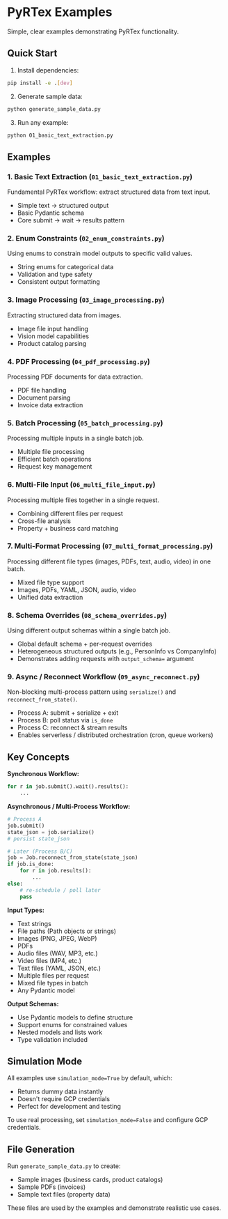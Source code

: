 # PyRTex Examples

Simple, clear examples demonstrating PyRTex functionality.

## Quick Start

1. Install dependencies:
```bash
pip install -e .[dev]
```

2. Generate sample data:
```bash
python generate_sample_data.py
```

3. Run any example:
```bash
python 01_basic_text_extraction.py
```

## Examples

### 1. Basic Text Extraction (`01_basic_text_extraction.py`)
Fundamental PyRTex workflow: extract structured data from text input.
- Simple text → structured output
- Basic Pydantic schema
- Core submit → wait → results pattern

### 2. Enum Constraints (`02_enum_constraints.py`)
Using enums to constrain model outputs to specific valid values.
- String enums for categorical data
- Validation and type safety
- Consistent output formatting

### 3. Image Processing (`03_image_processing.py`)
Extracting structured data from images.
- Image file input handling
- Vision model capabilities
- Product catalog parsing

### 4. PDF Processing (`04_pdf_processing.py`)
Processing PDF documents for data extraction.
- PDF file handling
- Document parsing
- Invoice data extraction

### 5. Batch Processing (`05_batch_processing.py`)
Processing multiple inputs in a single batch job.
- Multiple file processing
- Efficient batch operations
- Request key management

### 6. Multi-File Input (`06_multi_file_input.py`)
Processing multiple files together in a single request.
- Combining different files per request
- Cross-file analysis
- Property + business card matching

### 7. Multi-Format Processing (`07_multi_format_processing.py`)
Processing different file types (images, PDFs, text, audio, video) in one batch.
- Mixed file type support
- Images, PDFs, YAML, JSON, audio, video
- Unified data extraction

### 8. Schema Overrides (`08_schema_overrides.py`)
Using different output schemas within a single batch job.
- Global default schema + per-request overrides
- Heterogeneous structured outputs (e.g., PersonInfo vs CompanyInfo)
- Demonstrates adding requests with `output_schema=` argument

### 9. Async / Reconnect Workflow (`09_async_reconnect.py`)
Non-blocking multi-process pattern using `serialize()` and `reconnect_from_state()`.
- Process A: submit + serialize + exit
- Process B: poll status via `is_done`
- Process C: reconnect & stream results
- Enables serverless / distributed orchestration (cron, queue workers)

## Key Concepts

**Synchronous Workflow:**
```python
for r in job.submit().wait().results():
    ...
```

**Asynchronous / Multi-Process Workflow:**
```python
# Process A
job.submit()
state_json = job.serialize()
# persist state_json

# Later (Process B/C)
job = Job.reconnect_from_state(state_json)
if job.is_done:
    for r in job.results():
        ...
else:
    # re-schedule / poll later
    pass
```

**Input Types:**
- Text strings
- File paths (Path objects or strings)
- Images (PNG, JPEG, WebP)
- PDFs
- Audio files (WAV, MP3, etc.)
- Video files (MP4, etc.)
- Text files (YAML, JSON, etc.)
- Multiple files per request
- Mixed file types in batch
- Any Pydantic model

**Output Schemas:**
- Use Pydantic models to define structure
- Support enums for constrained values
- Nested models and lists work
- Type validation included

## Simulation Mode

All examples use `simulation_mode=True` by default, which:
- Returns dummy data instantly
- Doesn't require GCP credentials
- Perfect for development and testing

To use real processing, set `simulation_mode=False` and configure GCP credentials.

## File Generation

Run `generate_sample_data.py` to create:
- Sample images (business cards, product catalogs)
- Sample PDFs (invoices)
- Sample text files (property data)

These files are used by the examples and demonstrate realistic use cases.
